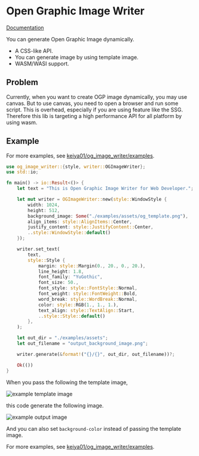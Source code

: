 # Open Graphic Image Writer

[Documentation](https://crates.io/crates/og_image_writer)

You can generate Open Graphic Image dynamically.

- A CSS-like API.
- You can generate image by using template image.
- WASM/WASI support.

## Problem

Currently, when you want to create OGP image dynamically, you may use canvas. But to use canvas, you need to open a browser and run some script.
This is overhead, especially if you are using feature like the SSG.
Therefore this lib is targeting a high performance API for all platform by using wasm.

## Example

For more examples, see [keiya01/og_image_writer/examples](https://github.com/keiya01/og_image_writer/tree/main/examples).

```rust
use og_image_writer::{style, writer::OGImageWriter};
use std::io;

fn main() -> io::Result<()> {
    let text = "This is Open Graphic Image Writer for Web Developer.";

    let mut writer = OGImageWriter::new(style::WindowStyle {
        width: 1024,
        height: 512,
        background_image: Some("./examples/assets/og_template.png"),
        align_items: style::AlignItems::Center,
        justify_content: style::JustifyContent::Center,
        ..style::WindowStyle::default()
    });

    writer.set_text(
        text,
        style::Style {
            margin: style::Margin(0., 20., 0., 20.),
            line_height: 1.8,
            font_family: "YuGothic",
            font_size: 50.,
            font_style: style::FontStyle::Normal,
            font_weight: style::FontWeight::Bold,
            word_break: style::WordBreak::Normal,
            color: style::RGB(1., 1., 1.),
            text_align: style::TextAlign::Start,
            ..style::Style::default()
        },
    );

    let out_dir = "./examples/assets";
    let out_filename = "output_background_image.png";

    writer.generate(&format!("{}/{}", out_dir, out_filename))?;

    Ok(())
}
```

When you pass the following the template image,

![example template image](https://raw.githubusercontent.com/keiya01/og_image_writer/main/examples/assets/og_template.png)

this code generate the following image.

![example output image](https://raw.githubusercontent.com/keiya01/og_image_writer/main/examples/assets/output_background_image.png)

And you can also set `background-color` instead of passing the template image.

For more examples, see [keiya01/og_image_writer/examples](https://github.com/keiya01/og_image_writer/tree/main/examples).
